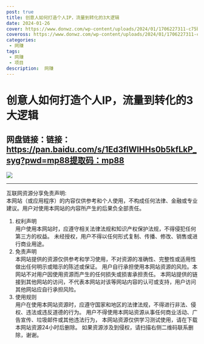 ```yaml
---
post: true
title: 创意人如何打造个人IP，流量到转化的3大逻辑
date: 2024-01-26
cover: https://www.donwz.com/wp-content/uploads/2024/01/1706227311-c75bd66e194add2.jpg
coveross: https://www.donwz.com/wp-content/uploads/2024/01/1706227311-c75bd66e194add2.jpg
categories:
 - 网赚
tags:
 - 网赚
 - 项目
description:  网赚
---
```

# 创意人如何打造个人IP，流量到转化的3大逻辑

## 网盘链接：链接：https://pan.baidu.com/s/1Ed3flWlHHs0b5kfLkP_syg?pwd=mp88提取码：mp88  

![](https://www.donwz.com/wp-content/uploads/2024/01/1706227311-c75bd66e194add2.jpg)

---
互联网资源分享免责声明:  
本网站（或应用程序）的内容仅供参考和个人使用，不构成任何法律、金融或专业建议。用户对使用本网站的内容所产生的后果负全部责任。
1. 权利声明  
用户使用本网站时，应遵守相关法律法规和知识产权保护法规，不得侵犯任何第三方的权益。
未经授权，用户不得以任何形式复制、传播、修改、销售或进行商业用途。
2. 免责声明  
本网站提供的资源仅供参考和学习使用，不对资源的准确性、完整性或适用性做出任何明示或暗示的陈述或保证。
用户自行承担使用本网站资源的风险。本网站不对用户因使用资源而产生的任何损失或损害承担责任。
本网站提供的链接到其他网站的访问，不代表本网站对该等网站内容的认可或支持，用户访问其他网站应自行承担风险。
3. 使用规则  
用户在使用本网站资源时，应遵守国家和地区的法律法规，不得进行非法、侵权、违法或违反道德的行为。
用户不得使用本网站资源从事任何商业活动、广告宣传、垃圾邮件或其他违法行为，
本网站资源仅供学习测试使用，请在下载本网站资源24小时后删除。
如果资源涉及到侵权，请扫描右侧二维码联系删除，谢谢。
